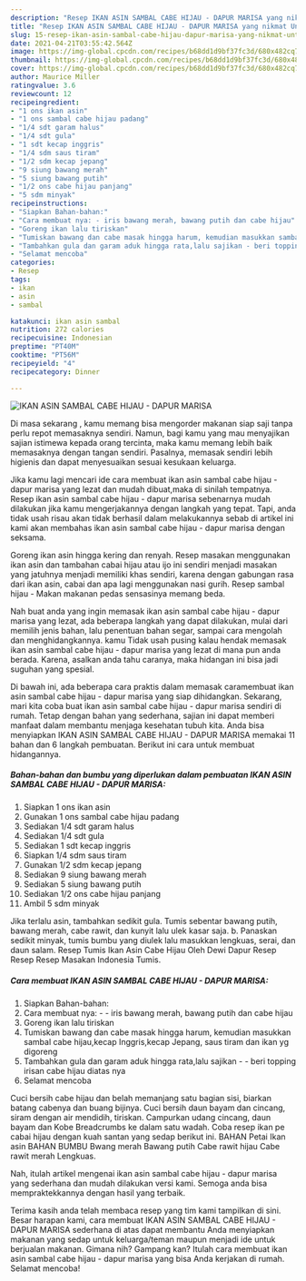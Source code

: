 ```yaml
---
description: "Resep IKAN ASIN SAMBAL CABE HIJAU - DAPUR MARISA yang nikmat Untuk Jualan"
title: "Resep IKAN ASIN SAMBAL CABE HIJAU - DAPUR MARISA yang nikmat Untuk Jualan"
slug: 15-resep-ikan-asin-sambal-cabe-hijau-dapur-marisa-yang-nikmat-untuk-jualan
date: 2021-04-21T03:55:42.564Z
image: https://img-global.cpcdn.com/recipes/b68dd1d9bf37fc3d/680x482cq70/ikan-asin-sambal-cabe-hijau-dapur-marisa-foto-resep-utama.jpg
thumbnail: https://img-global.cpcdn.com/recipes/b68dd1d9bf37fc3d/680x482cq70/ikan-asin-sambal-cabe-hijau-dapur-marisa-foto-resep-utama.jpg
cover: https://img-global.cpcdn.com/recipes/b68dd1d9bf37fc3d/680x482cq70/ikan-asin-sambal-cabe-hijau-dapur-marisa-foto-resep-utama.jpg
author: Maurice Miller
ratingvalue: 3.6
reviewcount: 12
recipeingredient:
- "1 ons ikan asin"
- "1 ons sambal cabe hijau padang"
- "1/4 sdt garam halus"
- "1/4 sdt gula"
- "1 sdt kecap inggris"
- "1/4 sdm saus tiram"
- "1/2 sdm kecap jepang"
- "9 siung bawang merah"
- "5 siung bawang putih"
- "1/2 ons cabe hijau panjang"
- "5 sdm minyak"
recipeinstructions:
- "Siapkan Bahan-bahan:"
- "Cara membuat nya: - iris bawang merah, bawang putih dan cabe hijau"
- "Goreng ikan lalu tiriskan"
- "Tumiskan bawang dan cabe masak hingga harum, kemudian masukkan sambal cabe hijau,kecap Inggris,kecap Jepang, saus tiram dan ikan yg digoreng"
- "Tambahkan gula dan garam aduk hingga rata,lalu sajikan - beri topping irisan cabe hijau diatas nya"
- "Selamat mencoba"
categories:
- Resep
tags:
- ikan
- asin
- sambal

katakunci: ikan asin sambal 
nutrition: 272 calories
recipecuisine: Indonesian
preptime: "PT40M"
cooktime: "PT56M"
recipeyield: "4"
recipecategory: Dinner

---
```



![IKAN ASIN SAMBAL CABE HIJAU - DAPUR MARISA](https://img-global.cpcdn.com/recipes/b68dd1d9bf37fc3d/680x482cq70/ikan-asin-sambal-cabe-hijau-dapur-marisa-foto-resep-utama.jpg)

Di masa  sekarang , kamu memang bisa mengorder makanan siap saji tanpa perlu repot memasaknya sendiri. Namun, bagi kamu yang mau menyajikan sajian istimewa kepada orang tercinta, maka kamu memang lebih baik memasaknya dengan tangan sendiri. Pasalnya, memasak sendiri lebih higienis dan dapat menyesuaikan sesuai kesukaan keluarga.

Jika kamu lagi mencari ide cara membuat ikan asin sambal cabe hijau - dapur marisa yang lezat dan mudah dibuat,maka di sinilah tempatnya. Resep ikan asin sambal cabe hijau - dapur marisa  sebenarnya mudah dilakukan jika kamu mengerjakannya dengan langkah yang tepat. Tapi, anda tidak usah risau akan tidak berhasil dalam melakukannya 
sebab di artikel ini kami akan membahas ikan asin sambal cabe hijau - dapur marisa dengan seksama.  

Goreng ikan asin hingga kering dan renyah. Resep masakan menggunakan ikan asin dan tambahan cabai hijau atau ijo ini sendiri menjadi masakan yang jatuhnya menjadi memiliki khas sendiri, karena dengan gabungan rasa dari ikan asin, cabai dan apa lagi menggunakan nasi gurih. Resep sambal hijau - Makan makanan pedas sensasinya memang beda.

Nah buat anda yang ingin memasak ikan asin sambal cabe hijau - dapur marisa yang lezat, ada beberapa langkah yang dapat dilakukan, mulai dari memilih jenis bahan, lalu penentuan bahan segar, sampai cara mengolah dan menghidangkannya. kamu Tidak usah pusing kalau hendak memasak ikan asin sambal cabe hijau - dapur marisa yang lezat di mana pun anda berada. Karena, asalkan anda  tahu caranya, maka hidangan ini bisa jadi suguhan yang spesial.

Di bawah ini, ada beberapa cara praktis  dalam memasak caramembuat ikan asin sambal cabe hijau - dapur marisa yang siap dihidangkan. Sekarang, mari kita coba buat ikan asin sambal cabe hijau - dapur marisa sendiri di rumah. Tetap dengan bahan yang sederhana, sajian ini dapat memberi manfaat dalam membantu menjaga kesehatan tubuh kita. Anda bisa menyiapkan IKAN ASIN SAMBAL CABE HIJAU - DAPUR MARISA memakai 11 bahan dan 6 langkah pembuatan. Berikut ini cara untuk membuat hidangannya.

<!--inarticleads1-->

##### Bahan-bahan dan bumbu yang diperlukan dalam pembuatan IKAN ASIN SAMBAL CABE HIJAU - DAPUR MARISA:

1. Siapkan 1 ons ikan asin
1. Gunakan 1 ons sambal cabe hijau padang
1. Sediakan 1/4 sdt garam halus
1. Sediakan 1/4 sdt gula
1. Sediakan 1 sdt kecap inggris
1. Siapkan 1/4 sdm saus tiram
1. Gunakan 1/2 sdm kecap jepang
1. Sediakan 9 siung bawang merah
1. Sediakan 5 siung bawang putih
1. Sediakan 1/2 ons cabe hijau panjang
1. Ambil 5 sdm minyak


Jika terlalu asin, tambahkan sedikit gula. Tumis sebentar bawang putih, bawang merah, cabe rawit, dan kunyit lalu ulek kasar saja. b. Panaskan sedikit minyak, tumis bumbu yang diulek lalu masukkan lengkuas, serai, dan daun salam. Resep Tumis Ikan Asin Cabe Hijau Oleh Dewi Dapur Resep Resep Resep Masakan Indonesia Tumis. 

<!--inarticleads2-->

##### Cara membuat IKAN ASIN SAMBAL CABE HIJAU - DAPUR MARISA:

1. Siapkan Bahan-bahan:
1. Cara membuat nya: - - iris bawang merah, bawang putih dan cabe hijau
1. Goreng ikan lalu tiriskan
1. Tumiskan bawang dan cabe masak hingga harum, kemudian masukkan sambal cabe hijau,kecap Inggris,kecap Jepang, saus tiram dan ikan yg digoreng
1. Tambahkan gula dan garam aduk hingga rata,lalu sajikan - - beri topping irisan cabe hijau diatas nya
1. Selamat mencoba


Cuci bersih cabe hijau dan belah memanjang satu bagian sisi, biarkan batang cabenya dan buang bijinya. Cuci bersih daun bayam dan cincang, siram dengan air mendidih, tiriskan. Campurkan udang cincang, daun bayam dan Kobe Breadcrumbs ke dalam satu wadah. Coba resep ikan pe cabai hijau dengan kuah santan yang sedap berikut ini. BAHAN Petai Ikan asin BAHAN BUMBU Bwang merah Bawang putih Cabe rawit hijau Cabe rawit merah Lengkuas. 

Nah, itulah artikel mengenai  ikan asin sambal cabe hijau - dapur marisa  yang sederhana dan mudah dilakukan versi kami. Semoga anda bisa mempraktekkannya dengan hasil yang terbaik. 

Terima kasih anda telah membaca resep yang tim kami tampilkan di sini. Besar harapan kami, cara membuat  IKAN ASIN SAMBAL CABE HIJAU - DAPUR MARISA sederhana di atas dapat membantu Anda menyiapkan makanan yang sedap untuk keluarga/teman maupun menjadi ide untuk berjualan makanan. Gimana nih? Gampang kan? Itulah cara membuat ikan asin sambal cabe hijau - dapur marisa yang bisa Anda kerjakan di rumah. Selamat mencoba!

